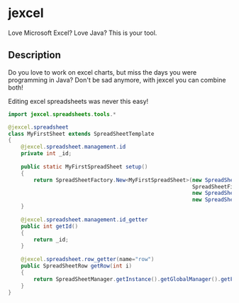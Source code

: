 # jexcel
Love Microsoft Excel? Love Java? This is your tool.

## Description

Do you love to work on excel charts, but miss the days you were programming in Java? Don't be sad anymore, with jexcel you can combine both! 

Editing excel spreadsheets was never this easy!

``` java
import jexcel.spreadsheets.tools.*

@jexcel.spreadsheet
class MyFirstSheet extends SpreadSheetTemplate
{
    @jexcel.spreadsheet.management.id
    private int _id;
    
    public static MyFirstSpreadSheet setup()
    {
        return SpreadSheetFactory.New<MyFirstSpreadSheet>(new SpreadSheetName("diego_loves_excel.csv"),
                                                          SpreadSheetFileExtension.Csv,
                                                          new SpreadSheetRows(500),
                                                          new SpreadSheetColumns(20));
    }
    
    @jexcel.spreadsheet.management.id_getter
    public int getId()
    {
        return _id;
    }
    
    @jexcel.spreadsheet.row_getter(name="row")
    public SpreadSheetRow getRow(int i)
    {
        return SpreadSheetManager.getInstance().getGlobalManager().getFromContext(this.getId()).getAs<MyFirstSpreadSheet>().getRow(i);
    }
}
```
